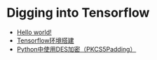 # Digging into Tensorflow
* [Hello world!](./hello_world.html)
* [Tensorflow环境搭建](./set_up_tensorflow_env.html)
* [Python中使用DES加密（PKCS5Padding）](./pkcs5padding.html)